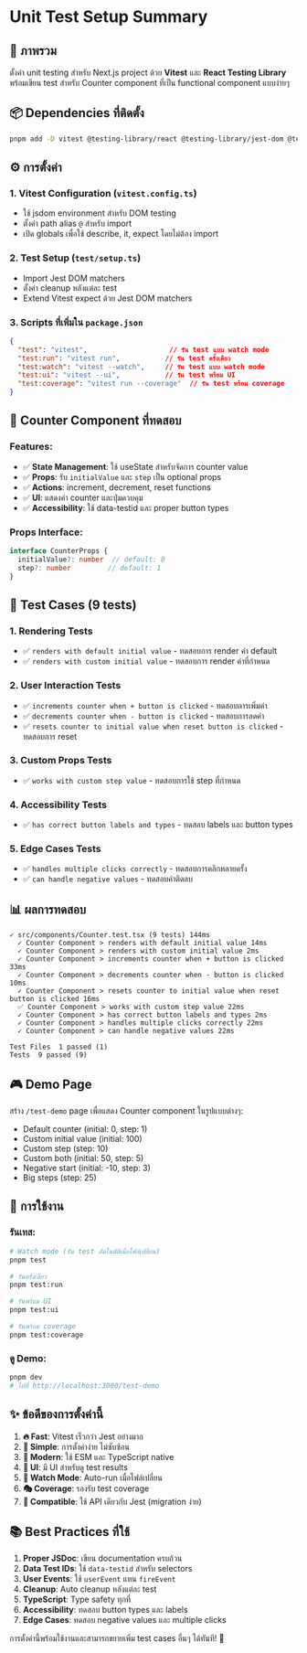 # Unit Test Setup Summary

## 🎯 **ภาพรวม**
ตั้งค่า unit testing สำหรับ Next.js project ด้วย **Vitest** และ **React Testing Library** พร้อมเขียน test สำหรับ Counter component ที่เป็น functional component แบบง่ายๆ

## 📦 **Dependencies ที่ติดตั้ง**
```bash
pnpm add -D vitest @testing-library/react @testing-library/jest-dom @testing-library/user-event jsdom @vitejs/plugin-react
```

## ⚙️ **การตั้งค่า**

### 1. Vitest Configuration (`vitest.config.ts`)
- ใช้ jsdom environment สำหรับ DOM testing
- ตั้งค่า path alias `@` สำหรับ import
- เปิด globals เพื่อใช้ describe, it, expect โดยไม่ต้อง import

### 2. Test Setup (`test/setup.ts`)
- Import Jest DOM matchers
- ตั้งค่า cleanup หลังแต่ละ test
- Extend Vitest expect ด้วย Jest DOM matchers

### 3. Scripts ที่เพิ่มใน `package.json`
```json
{
  "test": "vitest",                    // รัน test แบบ watch mode
  "test:run": "vitest run",           // รัน test ครั้งเดียว
  "test:watch": "vitest --watch",     // รัน test แบบ watch mode
  "test:ui": "vitest --ui",           // รัน test พร้อม UI
  "test:coverage": "vitest run --coverage"  // รัน test พร้อม coverage
}
```

## 🧪 **Counter Component ที่ทดสอบ**

### Features:
- ✅ **State Management**: ใช้ useState สำหรับจัดการ counter value
- ✅ **Props**: รับ `initialValue` และ `step` เป็น optional props
- ✅ **Actions**: increment, decrement, reset functions
- ✅ **UI**: แสดงค่า counter และปุ่มควบคุม
- ✅ **Accessibility**: ใช้ data-testid และ proper button types

### Props Interface:
```typescript
interface CounterProps {
  initialValue?: number  // default: 0
  step?: number         // default: 1
}
```

## 🔬 **Test Cases (9 tests)**

### 1. **Rendering Tests**
- ✅ `renders with default initial value` - ทดสอบการ render ค่า default
- ✅ `renders with custom initial value` - ทดสอบการ render ค่าที่กำหนด

### 2. **User Interaction Tests**
- ✅ `increments counter when + button is clicked` - ทดสอบการเพิ่มค่า
- ✅ `decrements counter when - button is clicked` - ทดสอบการลดค่า
- ✅ `resets counter to initial value when reset button is clicked` - ทดสอบการ reset

### 3. **Custom Props Tests**
- ✅ `works with custom step value` - ทดสอบการใช้ step ที่กำหนด

### 4. **Accessibility Tests**
- ✅ `has correct button labels and types` - ทดสอบ labels และ button types

### 5. **Edge Cases Tests**
- ✅ `handles multiple clicks correctly` - ทดสอบการคลิกหลายครั้ง
- ✅ `can handle negative values` - ทดสอบค่าติดลบ

## 📊 **ผลการทดสอบ**
```
✓ src/components/Counter.test.tsx (9 tests) 144ms
  ✓ Counter Component > renders with default initial value 14ms
  ✓ Counter Component > renders with custom initial value 2ms
  ✓ Counter Component > increments counter when + button is clicked 33ms
  ✓ Counter Component > decrements counter when - button is clicked 10ms
  ✓ Counter Component > resets counter to initial value when reset button is clicked 16ms
  ✅ Counter Component > works with custom step value 22ms
  ✓ Counter Component > has correct button labels and types 2ms
  ✓ Counter Component > handles multiple clicks correctly 22ms
  ✓ Counter Component > can handle negative values 22ms

Test Files  1 passed (1)
Tests  9 passed (9)
```

## 🎮 **Demo Page**
สร้าง `/test-demo` page เพื่อแสดง Counter component ในรูปแบบต่างๆ:
- Default counter (initial: 0, step: 1)
- Custom initial value (initial: 100)
- Custom step (step: 10)
- Custom both (initial: 50, step: 5)
- Negative start (initial: -10, step: 3)
- Big steps (step: 25)

## 🚀 **การใช้งาน**

### รันเทส:
```bash
# Watch mode (รัน test อัตโนมัติเมื่อไฟล์เปลี่ยน)
pnpm test

# รันครั้งเดียว
pnpm test:run

# รันพร้อม UI
pnpm test:ui

# รันพร้อม coverage
pnpm test:coverage
```

### ดู Demo:
```bash
pnpm dev
# ไปที่ http://localhost:3000/test-demo
```

## ✨ **ข้อดีของการตั้งค่านี้**

1. **🔥 Fast**: Vitest เร็วกว่า Jest อย่างมาก
2. **🎯 Simple**: การตั้งค่าง่าย ไม่ซับซ้อน
3. **🔧 Modern**: ใช้ ESM และ TypeScript native
4. **🎨 UI**: มี UI สำหรับดู test results
5. **📱 Watch Mode**: Auto-run เมื่อไฟล์เปลี่ยน
6. **🎭 Coverage**: รองรับ test coverage
7. **🤝 Compatible**: ใช้ API เดียวกับ Jest (migration ง่าย)

## 📚 **Best Practices ที่ใช้**

1. **Proper JSDoc**: เขียน documentation ครบถ้วน
2. **Data Test IDs**: ใช้ `data-testid` สำหรับ selectors
3. **User Events**: ใช้ `userEvent` แทน `fireEvent`
4. **Cleanup**: Auto cleanup หลังแต่ละ test
5. **TypeScript**: Type safety ทุกที่
6. **Accessibility**: ทดสอบ button types และ labels
7. **Edge Cases**: ทดสอบ negative values และ multiple clicks

การตั้งค่านี้พร้อมใช้งานและสามารถขยายเพิ่ม test cases อื่นๆ ได้ทันที! 🎉
